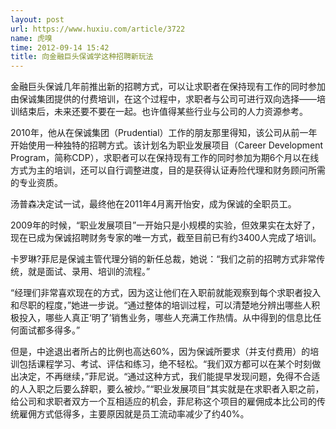 ```yaml
---
layout: post
url: https://www.huxiu.com/article/3722
name: 虎嗅
time: 2012-09-14 15:42
title: 向金融巨头保诚学这种招聘新玩法
---
```

金融巨头保诚几年前推出新的招聘方式，可以让求职者在保持现有工作的同时参加由保诚集团提供的付费培训，在这个过程中，求职者与公司可进行双向选择——培训结束后，未来还要不要在一起。也许值得某些行业与公司的人力资源参考。

2010年，他从在保诚集团（Prudential）工作的朋友那里得知，该公司从前一年开始使用一种独特的招聘方式。该计划名为职业发展项目（Career Development Program，简称CDP），求职者可以在保持现有工作的同时参加为期6个月以在线方式为主的培训，还可以自行调整进度，目的是获得认证寿险代理和财务顾问所需的专业资质。

汤普森决定试一试，最终他在2011年4月离开怡安，成为保诚的全职员工。

2009年的时候，“职业发展项目”一开始只是小规模的实验，但效果实在太好了，现在已成为保诚招聘财务专家的唯一方式，截至目前已有约3400人完成了培训。

卡罗琳?菲尼是保诚主管代理分销的新任总裁，她说：“我们之前的招聘方式非常传统，就是面试、录用、培训的流程。”

“经理们非常喜欢现在的方式，因为这让他们在入职前就能观察到每个求职者投入和尽职的程度，”她进一步说。“通过整体的培训过程，可以清楚地分辨出哪些人积极投入，哪些人真正‘明了’销售业务，哪些人充满工作热情。从中得到的信息比任何面试都多得多。”

但是，中途退出者所占的比例也高达60%，因为保诚所要求（并支付费用）的培训包括课程学习、考试、评估和练习，绝不轻松。“我们双方都可以在某个时刻做出决定，不再继续，”菲尼说。“通过这种方式，我们能提早发现问题，免得不合适的人入职之后要么辞职，要么被炒。”“职业发展项目”其实就是在求职者入职之前，给公司和求职者双方一个互相适应的机会，菲尼称这个项目的雇佣成本比公司的传统雇佣方式低得多，主要原因就是员工流动率减少了约40%。


